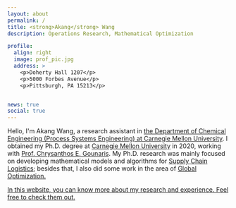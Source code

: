 ```yaml
---
layout: about
permalink: /
title: <strong>Akang</strong> Wang
description: Operations Research, Mathematical Optimization

profile:
  align: right
  image: prof_pic.jpg
  address: >
    <p>Doherty Hall 1207</p>
    <p>5000 Forbes Avenue</p>
    <p>Pittsburgh, PA 15213</p>


news: true
social: true
---
```


Hello, I'm Akang Wang, a research assistant in <a href="https://www.cheme.engineering.cmu.edu/research/process-systems.html" target="_blank">the Department of Chemical Engineering (Process Systems Engineering) at Carnegie Mellon University</a>.
I obtained my Ph.D. degree at <a href="http://www.cmu.edu/" target="_blank">Carnegie Mellon University</a> in 2020, working with <a href="https://www.cheme.engineering.cmu.edu/directory/bios/gounaris-chrysanthos.html" target="_blank">Prof. Chrysanthos E. Gounaris</a>. 
My Ph.D. research was mainly focused on developing mathematical models and algorithms for <a href="https://en.wikipedia.org/wiki/Supply_chain" target="_blank">Supply Chain Logistics</a>; 
besides that, I also did some work in the area of <a href="http://mathworld.wolfram.com/GlobalOptimization.html" target="_blank">Global Optimization. 

In this website, you can know more about my research and experience. 
Feel free to check them out. 